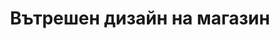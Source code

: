 ---
layout: /panorama.ect
project: '/web/projects/public/boom'
image: 'http://hub.acherno.com/svn/boom/Site/Panorami/Magazin_Rakovska_BOMB_Panorama_02_N.jpg'
title: 'Вътрешен дизайн на магазин'
sitemap: false
---